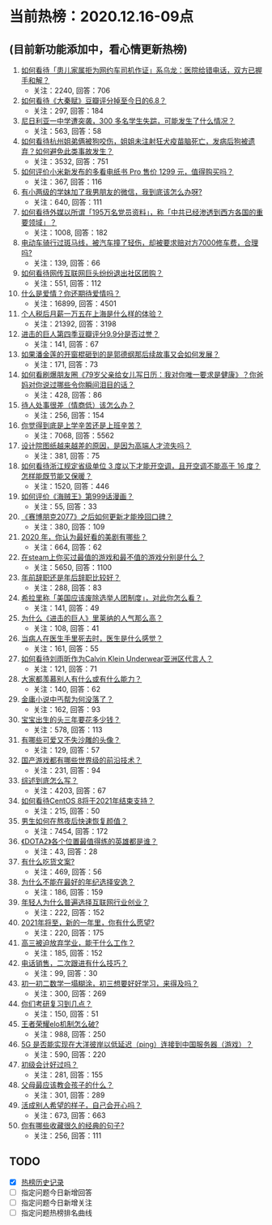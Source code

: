 # 当前热榜：2020.12.16-09点
## (目前新功能添加中，看心情更新热榜)
1. [如何看待「患儿家属拒为网约车司机作证」系乌龙：医院给错电话，双方已握手和解？](https://www.zhihu.com/question/434960669)
    * 关注：2240, 回答：706
2. [如何看待《大秦赋》豆瓣评分掉至今日的6.8？](https://www.zhihu.com/question/434858623)
    * 关注：297, 回答：184
3. [尼日利亚一中学遭突袭，300 多名学生失踪，可能发生了什么情况？](https://www.zhihu.com/question/434745768)
    * 关注：563, 回答：58
4. [如何看待杭州姐弟俩被狗咬伤，姐姐未注射狂犬疫苗脑死亡，发病后狗被遗弃？如何避免此类事故发生？](https://www.zhihu.com/question/434831161)
    * 关注：3532, 回答：751
5. [如何评价小米新发布的多看电纸书 Pro 售价 1299 元，值得购买吗？](https://www.zhihu.com/question/434910059)
    * 关注：367, 回答：116
6. [有小两级的学妹加了我男朋友的微信，我到底该怎么办呀?](https://www.zhihu.com/question/420446780)
    * 关注：640, 回答：111
7. [如何看待外媒以所谓「195万名党员资料」，称「中共已经渗透到西方各国的重要领域」？](https://www.zhihu.com/question/434937513)
    * 关注：1008, 回答：182
8. [电动车骑行过斑马线，被汽车撞了轻伤，却被要求赔对方7000修车费，合理吗?](https://www.zhihu.com/question/434689655)
    * 关注：139, 回答：66
9. [如何看待网传互联网巨头纷纷退出社区团购？](https://www.zhihu.com/question/434473128)
    * 关注：551, 回答：112
10. [什么是爱情？你还期待爱情吗？](https://www.zhihu.com/question/314617726)
    * 关注：16899, 回答：4501
11. [个人税后月薪一万五在上海是什么样的体验？](https://www.zhihu.com/question/277693876)
    * 关注：21392, 回答：3198
12. [进击的巨人第四季豆瓣评分9.9分是否过誉？](https://www.zhihu.com/question/433832329)
    * 关注：141, 回答：67
13. [如果潘金莲的开窗棍砸到的是郭德纲那后续故事又会如何发展？](https://www.zhihu.com/question/434665076)
    * 关注：171, 回答：73
14. [如何看刷爆朋友圈《79岁父亲给女儿写日历：我对你唯一要求是健康》？你爸妈对你说过哪些令你瞬间泪目的话？](https://www.zhihu.com/question/434771944)
    * 关注：428, 回答：86
15. [待人处事很差（情商低）该怎么办？](https://www.zhihu.com/question/309657789)
    * 关注：256, 回答：154
16. [你觉得到底是上学辛苦还是上班辛苦？](https://www.zhihu.com/question/420676486)
    * 关注：7068, 回答：5562
17. [设计院图纸越来越差的原因，是因为高端人才流失吗？](https://www.zhihu.com/question/433743163)
    * 关注：381, 回答：75
18. [如何看待浙江规定省级单位 3 度以下才能开空调，且开空调不能高于 16 度？怎样能既节能又保暖？](https://www.zhihu.com/question/434854787)
    * 关注：1520, 回答：446
19. [如何评价《海贼王》第999话漫画？](https://www.zhihu.com/question/435001329)
    * 关注：55, 回答：33
20. [《赛博朋克2077》之后如何更新才能挽回口碑？](https://www.zhihu.com/question/434839363)
    * 关注：380, 回答：109
21. [2020 年，你认为最好看的美剧有哪些？](https://www.zhihu.com/question/433710195)
    * 关注：664, 回答：62
22. [在steam上你买过最值的游戏和最不值的游戏分别是什么？](https://www.zhihu.com/question/416084021)
    * 关注：5650, 回答：1100
23. [年前辞职还是年后辞职比较好？](https://www.zhihu.com/question/361547165)
    * 关注：288, 回答：83
24. [希拉里称「美国应该废除选举人团制度」，对此你怎么看？](https://www.zhihu.com/question/434965802)
    * 关注：141, 回答：49
25. [为什么《进击的巨人》里莱纳的人气那么高？](https://www.zhihu.com/question/433806648)
    * 关注：108, 回答：41
26. [当病人在医生手里死去时，医生是什么感觉？](https://www.zhihu.com/question/426035276)
    * 关注：161, 回答：55
27. [如何看待刘雨昕作为Calvin Klein Underwear亚洲区代言人？](https://www.zhihu.com/question/434968538)
    * 关注：121, 回答：71
28. [大家都羡慕别人有什么或有什么能力？](https://www.zhihu.com/question/351515606)
    * 关注：140, 回答：62
29. [金庸小说中丐帮为何没落了？](https://www.zhihu.com/question/336208753)
    * 关注：162, 回答：93
30. [宝宝出生的头三年要花多少钱？](https://www.zhihu.com/question/357449045)
    * 关注：578, 回答：113
31. [有哪些可爱又不失沙雕的头像？](https://www.zhihu.com/question/413153033)
    * 关注：129, 回答：57
32. [国产游戏都有哪些世界级的前沿技术？](https://www.zhihu.com/question/433702759)
    * 关注：231, 回答：94
33. [综述到底怎么写？](https://www.zhihu.com/question/317450604)
    * 关注：4203, 回答：67
34. [如何看待CentOS 8将于2021年结束支持？](https://www.zhihu.com/question/434027314)
    * 关注：215, 回答：50
35. [男生如何在熬夜后快速恢复颜值？](https://www.zhihu.com/question/321688538)
    * 关注：7454, 回答：172
36. [《DOTA2》各个位置最值得练的英雄都是谁？](https://www.zhihu.com/question/432844893)
    * 关注：43, 回答：28
37. [有什么吃货文案?](https://www.zhihu.com/question/350829303)
    * 关注：469, 回答：56
38. [为什么不能在最好的年纪选择安逸？](https://www.zhihu.com/question/433551479)
    * 关注：186, 回答：159
39. [年轻人为什么普遍选择互联网行业创业？](https://www.zhihu.com/question/432957527)
    * 关注：222, 回答：152
40. [2021年将至，新的一年里，你有什么愿望?](https://www.zhihu.com/question/434023106)
    * 关注：220, 回答：175
41. [高三被迫放弃学业，能干什么工作？](https://www.zhihu.com/question/433214749)
    * 关注：185, 回答：152
42. [电话销售，二次跟进有什么技巧？](https://www.zhihu.com/question/430089842)
    * 关注：99, 回答：30
43. [初一初二数学一塌糊涂，初三想要好好学习，来得及吗？](https://www.zhihu.com/question/431177334)
    * 关注：300, 回答：269
44. [你们考研复习到几点？](https://www.zhihu.com/question/431115467)
    * 关注：150, 回答：51
45. [王者荣耀elo机制怎么破?](https://www.zhihu.com/question/341453743)
    * 关注：988, 回答：250
46. [5G 是否能实现在大洋彼岸以低延迟（ping）连接到中国服务器（游戏）？](https://www.zhihu.com/question/315994376)
    * 关注：590, 回答：220
47. [初级会计好过吗？](https://www.zhihu.com/question/317553804)
    * 关注：281, 回答：155
48. [父母最应该教会孩子的什么？](https://www.zhihu.com/question/419954494)
    * 关注：301, 回答：289
49. [活成别人希望的样子，自己会开心吗？](https://www.zhihu.com/question/429693292)
    * 关注：673, 回答：663
50. [你有哪些收藏很久的经典的句子?](https://www.zhihu.com/question/433347666)
    * 关注：256, 回答：111
## TODO
* [x] [热榜历史记录](hot_history/AllHot.md)
* [ ] 指定问题今日新增回答
* [ ] 指定问题今日新增关注
* [ ] 指定问题热榜排名曲线
